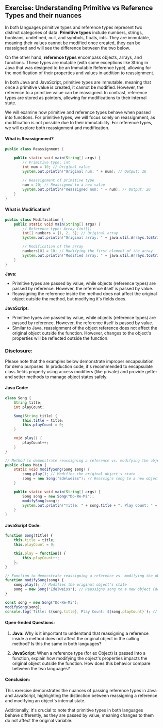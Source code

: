 ## Exercise: Understanding Primitive vs Reference Types and their nuances

In both languages primitive types and reference types represent two distinct categories of data. **Primitive types** include numbers, strings, booleans, undefined, null, and symbols, floats, ints. They are immutable, meaning their values cannot be modified once created, they can be reassigned and will see the difference between the two below. 

On the other hand, **reference types** encompass objects, arrays, and functions. These types are mutable (with some exceptions like String in Java that was designed to be an Immutable Reference type), allowing for the modification of their properties and values in addition to reassignment. 

In both Java and JavaScript, primitive types are immutable, meaning that once a primitive value is created, it cannot be modified. However, the reference to a primitive value can be reassigned. In contrast, reference types are stored as pointers, allowing for modifications to their internal state. 

We will examine how primitive and reference types behave when passed into functions. For primitive types, we will focus solely on reassignment, as modification is not possible due to their immutability. For reference types, we will explore both reassignment and modification.

#### What is Reassignment?
```java
public class Reassignment {

    public static void main(String[] args) {
        // Primitive type: int
        int num = 10; // Original value
        System.out.println("Original num: " + num); // Output: 10
        
        // Reassignment of primitive type
        num = 20; // Reassigned to a new value
        System.out.println("Reassigned num: " + num); // Output: 20
    }
}
```
#### What is Modification?
```java
public class Modification {
    public static void main(String[] args) {
        // Reference type: Array (int[])
        int[] numbers = {1, 2, 3}; // Original array
        System.out.println("Original array: " + java.util.Arrays.toString(numbers)); // Output: [1, 2, 3]

        // Modification of the array
        numbers[0] = 10; // Modifying the first element of the array
        System.out.println("Modified array: " + java.util.Arrays.toString(numbers)); // Output: [10, 2, 3]
    }
}
```

**Java:** 
- Primitive types are passed by value, while objects (reference types) are passed by reference. However, the reference itself is passed by value.
- Reassigning the reference inside the method does not affect the original object outside the method, but modifying it's fields does.

**JavaScript:** 
- Primitive types are passed by value, while objects (reference types) are passed by reference. However, the reference itself is passed by value.
- Similar to Java, reassignment of the object reference does not affect the original object outside the function. However, changes to the object's properties will be reflected outside the function.

### Disclosure:
Please note that the examples below demonstrate improper encapsulation for demo purposes. In production code, it's recommended to encapsulate class fields properly using access modifiers (like private) and provide getter and setter methods to manage object states safely.

#### **Java Code:**
```java
class Song {
    String title;
    int playCount;

    Song(String title) {
        this.title = title;
        this.playCount = 0;
    }

    void play() {
        playCount++;
    }
}

// Method to demonstrate reassigning a reference vs. modifying the object
public class Main {
    static void modifySong(Song song) {
        song.play(); // Modifies the original object's state
        song = new Song("Edelweiss"); // Reassigns song to a new object (does not affect the original)
    }

    public static void main(String[] args) {
        Song song = new Song("Do-Re-Mi");
        modifySong(song);
        System.out.println("Title: " + song.title + ", Play Count: " + song.playCount); // Output: Title: Do-Re-Mi, Play Count: 1
    }
}
```

#### **JavaScript Code:**
```javascript
function Song(title) {
    this.title = title;
    this.playCount = 0;

    this.play = function() {
        this.playCount++;
    };
}

// Function to demonstrate reassigning a reference vs. modifying the object
function modifySong(song) {
    song.play(); // Modifies the original object's state
    song = new Song("Edelweiss"); // Reassigns song to a new object (does not affect the original)
}

const song = new Song("Do-Re-Mi");
modifySong(song);
console.log(`Title: ${song.title}, Play Count: ${song.playCount}`); // Output: Title: Do-Re-Mi, Play Count: 1
```

#### **Open-Ended Questions:**
1. **Java**: Why is it important to understand that reassigning a reference inside a method does not affect the original object in the calling method? Is this the same in both languages?

2. **JavaScript**: When a reference type (for ex Object) is passed into a function, explain how modifying the object's properties impacts the original object outside the function. How does this behavior compare between the two languages?

#### **Conclusion:**
This exercise demonstrates the nuances of passing reference types in Java and JavaScript, highlighting the distinction between reassigning a reference and modifying an object's internal state. 

Additionally, it's crucial to note that primitive types in both languages behave differently, as they are passed by value, meaning changes to them do not affect the original variable. 